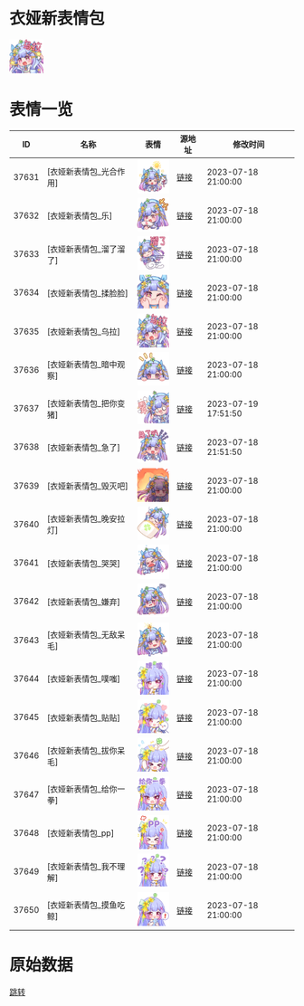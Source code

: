 # 衣娅新表情包

<img src="./cover.png" height="60" alt="cover" />

# 表情一览

|ID|名称|表情|源地址|修改时间|
|----|----|----|----|----|
|37631|[衣娅新表情包_光合作用]|<img src="./pic/037631_%5B衣娅新表情包_光合作用%5D.png" height="60" alt="光合作用"/>|[链接](https://i0.hdslb.com/bfs/garb/325e1b0e06baa03f3332260aa95a10a6f2983d78.png)|2023-07-18 21:00:00|
|37632|[衣娅新表情包_乐]|<img src="./pic/037632_%5B衣娅新表情包_乐%5D.png" height="60" alt="乐"/>|[链接](https://i0.hdslb.com/bfs/garb/8f346eea814d141e6e5194ed4dd94adef024f261.png)|2023-07-18 21:00:00|
|37633|[衣娅新表情包_溜了溜了]|<img src="./pic/037633_%5B衣娅新表情包_溜了溜了%5D.png" height="60" alt="溜了溜了"/>|[链接](https://i0.hdslb.com/bfs/garb/c8c1bfb65915e547cd107111ab27ddff62477e99.png)|2023-07-18 21:00:00|
|37634|[衣娅新表情包_揉脸脸]|<img src="./pic/037634_%5B衣娅新表情包_揉脸脸%5D.png" height="60" alt="揉脸脸"/>|[链接](https://i0.hdslb.com/bfs/garb/7a8e8361435738f615dceb80988464e746d51727.png)|2023-07-18 21:00:00|
|37635|[衣娅新表情包_乌拉]|<img src="./pic/037635_%5B衣娅新表情包_乌拉%5D.png" height="60" alt="乌拉"/>|[链接](https://i0.hdslb.com/bfs/garb/a85522b14f7815021389ada4708c2034328112db.png)|2023-07-18 21:00:00|
|37636|[衣娅新表情包_暗中观察]|<img src="./pic/037636_%5B衣娅新表情包_暗中观察%5D.png" height="60" alt="暗中观察"/>|[链接](https://i0.hdslb.com/bfs/garb/e5e47ada2710f51e225ccea5f63886c5f0f0bf13.png)|2023-07-18 21:00:00|
|37637|[衣娅新表情包_把你变猪]|<img src="./pic/037637_%5B衣娅新表情包_把你变猪%5D.png" height="60" alt="把你变猪"/>|[链接](https://i0.hdslb.com/bfs/garb/60b91600ee6eba6c0483d76d8112c902d793a77b.png)|2023-07-19 17:51:50|
|37638|[衣娅新表情包_急了]|<img src="./pic/037638_%5B衣娅新表情包_急了%5D.png" height="60" alt="急了"/>|[链接](https://i0.hdslb.com/bfs/garb/8c2fb1813009a1a009917f27edc1495e78e1abfe.png)|2023-07-18 21:51:50|
|37639|[衣娅新表情包_毁灭吧]|<img src="./pic/037639_%5B衣娅新表情包_毁灭吧%5D.png" height="60" alt="毁灭吧"/>|[链接](https://i0.hdslb.com/bfs/garb/dd6791f21d4695ef63dbec8779aeddfe3f021b81.png)|2023-07-18 21:00:00|
|37640|[衣娅新表情包_晚安拉灯]|<img src="./pic/037640_%5B衣娅新表情包_晚安拉灯%5D.png" height="60" alt="晚安拉灯"/>|[链接](https://i0.hdslb.com/bfs/garb/6ceb8bfeabc78e2a1019a32ccb29811508dcac15.png)|2023-07-18 21:00:00|
|37641|[衣娅新表情包_哭哭]|<img src="./pic/037641_%5B衣娅新表情包_哭哭%5D.png" height="60" alt="哭哭"/>|[链接](https://i0.hdslb.com/bfs/garb/e9d60cbafece74c8d6e743953004a37050a8b185.png)|2023-07-18 21:00:00|
|37642|[衣娅新表情包_嫌弃]|<img src="./pic/037642_%5B衣娅新表情包_嫌弃%5D.png" height="60" alt="嫌弃"/>|[链接](https://i0.hdslb.com/bfs/garb/8814b24b5048cdb2e8ccaea51b52c4489072b819.png)|2023-07-18 21:00:00|
|37643|[衣娅新表情包_无敌呆毛]|<img src="./pic/037643_%5B衣娅新表情包_无敌呆毛%5D.png" height="60" alt="无敌呆毛"/>|[链接](https://i0.hdslb.com/bfs/garb/c3619fc74d1532376367f6f154b4b2a047fad032.png)|2023-07-18 21:00:00|
|37644|[衣娅新表情包_噗嗤]|<img src="./pic/037644_%5B衣娅新表情包_噗嗤%5D.png" height="60" alt="噗嗤"/>|[链接](https://i0.hdslb.com/bfs/garb/533cc9bcc6f280e3246c3d2c78431959f3054bfc.png)|2023-07-18 21:00:00|
|37645|[衣娅新表情包_贴贴]|<img src="./pic/037645_%5B衣娅新表情包_贴贴%5D.png" height="60" alt="贴贴"/>|[链接](https://i0.hdslb.com/bfs/garb/1267b5dc4c3ab6d0dd2cd96e0ab4c44c2a30b91a.png)|2023-07-18 21:00:00|
|37646|[衣娅新表情包_拔你呆毛]|<img src="./pic/037646_%5B衣娅新表情包_拔你呆毛%5D.png" height="60" alt="拔你呆毛"/>|[链接](https://i0.hdslb.com/bfs/garb/1dada6fcfd69965e624cdb117076ce6589913e24.png)|2023-07-18 21:00:00|
|37647|[衣娅新表情包_给你一拳]|<img src="./pic/037647_%5B衣娅新表情包_给你一拳%5D.png" height="60" alt="给你一拳"/>|[链接](https://i0.hdslb.com/bfs/garb/a910ab9692e7a03897f0927fd738fcbe95525172.png)|2023-07-18 21:00:00|
|37648|[衣娅新表情包_pp]|<img src="./pic/037648_%5B衣娅新表情包_pp%5D.png" height="60" alt="pp"/>|[链接](https://i0.hdslb.com/bfs/garb/abcd09e6f01c506a308b76a54be4f258116417c0.png)|2023-07-18 21:00:00|
|37649|[衣娅新表情包_我不理解]|<img src="./pic/037649_%5B衣娅新表情包_我不理解%5D.png" height="60" alt="我不理解"/>|[链接](https://i0.hdslb.com/bfs/garb/639cad857c9e0c8a972a9b6a37e43524144a3a18.png)|2023-07-18 21:00:00|
|37650|[衣娅新表情包_摸鱼吃鲸]|<img src="./pic/037650_%5B衣娅新表情包_摸鱼吃鲸%5D.png" height="60" alt="摸鱼吃鲸"/>|[链接](https://i0.hdslb.com/bfs/garb/5f73c69cc100232f082e37a8436fa8cd288ccdab.png)|2023-07-18 21:00:00|

# 原始数据

[跳转](./raw.json)

